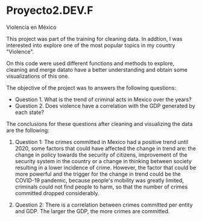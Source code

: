 # Proyecto2.DEV.F
Violencia en México

This project was part of the training for cleaning data. In addtion, I was interested into explore one of the most popular topics in my country "Violence".

On this code were used different functions and methods to explore, cleaning and merge datato have a better understanding and obtain some visualizations of this one. 

The objective of the project was to answers the following questions: 

- Question 1. What is the trend of criminal acts in Mexico over the years?
- Question 2. Does violence have a correlation with the GDP generated by each state?

The conclusions for these questions after cleaning and visualizing the data are the following: 

1. Question 1: The crimes committed in Mexico had a positive trend until 2020, some factors that could have affected the change in trend are: the change in policy towards the security of citizens, improvement of the security system in the country or a change in thinking between society resulting in a lower incidence of crime. However, the factor that could be more powerful and the trigger for the change in trend could be the COVID-19 pandemic, because people's mobility was greatly limited, criminals could not find people to harm, so that the number of crimes committed dropped considerably.

2. Question 2: There is a correlation between crimes committed per entity and GDP. The larger the GDP, the more crimes are committed.
